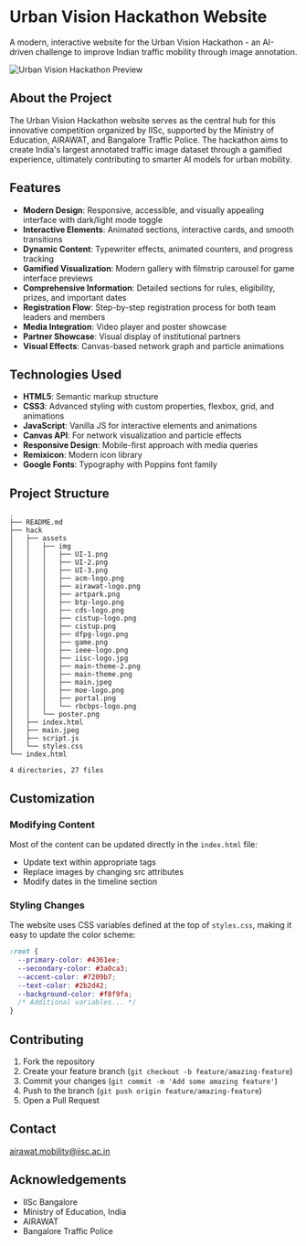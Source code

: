 # Urban Vision Hackathon Website

A modern, interactive website for the Urban Vision Hackathon - an AI-driven challenge to improve Indian traffic mobility through image annotation.

![Urban Vision Hackathon Preview](/hack/assets/img/UI-1.png)

## About the Project

The Urban Vision Hackathon website serves as the central hub for this innovative competition organized by IISc, supported by the Ministry of Education, AIRAWAT, and Bangalore Traffic Police. The hackathon aims to create India's largest annotated traffic image dataset through a gamified experience, ultimately contributing to smarter AI models for urban mobility.

## Features

- **Modern Design**: Responsive, accessible, and visually appealing interface with dark/light mode toggle
- **Interactive Elements**: Animated sections, interactive cards, and smooth transitions
- **Dynamic Content**: Typewriter effects, animated counters, and progress tracking
- **Gamified Visualization**: Modern gallery with filmstrip carousel for game interface previews
- **Comprehensive Information**: Detailed sections for rules, eligibility, prizes, and important dates
- **Registration Flow**: Step-by-step registration process for both team leaders and members
- **Media Integration**: Video player and poster showcase
- **Partner Showcase**: Visual display of institutional partners
- **Visual Effects**: Canvas-based network graph and particle animations

## Technologies Used

- **HTML5**: Semantic markup structure
- **CSS3**: Advanced styling with custom properties, flexbox, grid, and animations
- **JavaScript**: Vanilla JS for interactive elements and animations
- **Canvas API**: For network visualization and particle effects
- **Responsive Design**: Mobile-first approach with media queries
- **Remixicon**: Modern icon library
- **Google Fonts**: Typography with Poppins font family

## Project Structure

```
.
├── README.md
├── hack
│   ├── assets
│   │   ├── img
│   │   │   ├── UI-1.png
│   │   │   ├── UI-2.png
│   │   │   ├── UI-3.png
│   │   │   ├── acm-logo.png
│   │   │   ├── airawat-logo.png
│   │   │   ├── artpark.png
│   │   │   ├── btp-logo.png
│   │   │   ├── cds-logo.png
│   │   │   ├── cistup-logo.png
│   │   │   ├── cistup.png
│   │   │   ├── dfpg-logo.png
│   │   │   ├── game.png
│   │   │   ├── ieee-logo.png
│   │   │   ├── iisc-logo.jpg
│   │   │   ├── main-theme-2.png
│   │   │   ├── main-theme.png
│   │   │   ├── main.jpeg
│   │   │   ├── moe-logo.png
│   │   │   ├── portal.png
│   │   │   └── rbcbps-logo.png
│   │   └── poster.png
│   ├── index.html
│   ├── main.jpeg
│   ├── script.js
│   └── styles.css
└── index.html

4 directories, 27 files
```

## Customization

### Modifying Content

Most of the content can be updated directly in the `index.html` file:
- Update text within appropriate tags
- Replace images by changing src attributes
- Modify dates in the timeline section

### Styling Changes

The website uses CSS variables defined at the top of `styles.css`, making it easy to update the color scheme:

```css
:root {
  --primary-color: #4361ee;
  --secondary-color: #3a0ca3;
  --accent-color: #7209b7;
  --text-color: #2b2d42;
  --background-color: #f8f9fa;
  /* Additional variables... */
}
```

## Contributing

1. Fork the repository
2. Create your feature branch (`git checkout -b feature/amazing-feature`)
3. Commit your changes (`git commit -m 'Add some amazing feature'`)
4. Push to the branch (`git push origin feature/amazing-feature`)
5. Open a Pull Request


## Contact

airawat.mobility@iisc.ac.in

## Acknowledgements

- IISc Bangalore
- Ministry of Education, India
- AIRAWAT
- Bangalore Traffic Police
